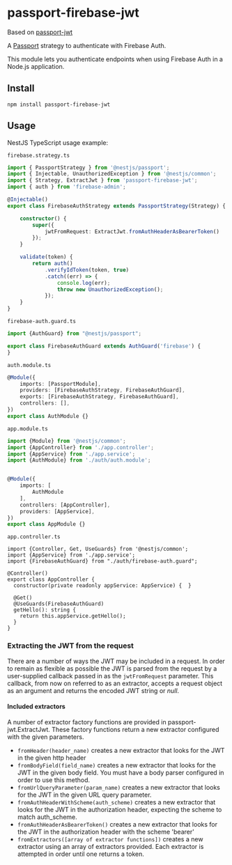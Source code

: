 # passport-firebase-jwt

Based on [passport-jwt](https://github.com/mikenicholson/passport-jwt) 

A [Passport](http://passportjs.org/) strategy to authenticate with Firebase Auth.

This module lets you authenticate endpoints when using Firebase Auth in a Node.js application.

## Install

    npm install passport-firebase-jwt

## Usage

NestJS TypeScript usage example:

`firebase.strategy.ts`
```ts
import { PassportStrategy } from '@nestjs/passport';
import { Injectable, UnauthorizedException } from '@nestjs/common';
import { Strategy, ExtractJwt } from 'passport-firebase-jwt';
import { auth } from 'firebase-admin';

@Injectable()
export class FirebaseAuthStrategy extends PassportStrategy(Strategy) {

    constructor() {
        super({
            jwtFromRequest: ExtractJwt.fromAuthHeaderAsBearerToken()
        });
    }

    validate(token) {
        return auth()
            .verifyIdToken(token, true)
            .catch((err) => {
                console.log(err);
                throw new UnauthorizedException();
            });
    }
}
```

`firebase-auth.guard.ts`
```ts
import {AuthGuard} from "@nestjs/passport";

export class FirebaseAuthGuard extends AuthGuard('firebase') {
}
```

`auth.module.ts`
```ts
@Module({
    imports: [PassportModule],
    providers: [FirebaseAuthStrategy, FirebaseAuthGuard],
    exports: [FirebaseAuthStrategy, FirebaseAuthGuard],
    controllers: [],
})
export class AuthModule {}
```

`app.module.ts`
```ts
import {Module} from '@nestjs/common';
import {AppController} from './app.controller';
import {AppService} from './app.service';
import {AuthModule} from './auth/auth.module';


@Module({
    imports: [
        AuthModule
    ],
    controllers: [AppController],
    providers: [AppService],
})
export class AppModule {}
```

`app.controller.ts`
```
import {Controller, Get, UseGuards} from '@nestjs/common';
import {AppService} from './app.service';
import {FirebaseAuthGuard} from "./auth/firebase-auth.guard";

@Controller()
export class AppController {
  constructor(private readonly appService: AppService) {  }

  @Get()
  @UseGuards(FirebaseAuthGuard)
  getHello(): string {
    return this.appService.getHello();
  }
}
```

### Extracting the JWT from the request

There are a number of ways the JWT may be included in a request.  In order to remain as flexible as
possible the JWT is parsed from the request by a user-supplied callback passed in as the
`jwtFromRequest` parameter.  This callback, from now on referred to as an extractor,
accepts a request object as an argument and returns the encoded JWT string or *null*.

#### Included extractors

A number of extractor factory functions are provided in passport-jwt.ExtractJwt. These factory
functions return a new extractor configured with the given parameters.

* ```fromHeader(header_name)``` creates a new extractor that looks for the JWT in the given http
  header
* ```fromBodyField(field_name)``` creates a new extractor that looks for the JWT in the given body
  field.  You must have a body parser configured in order to use this method.
* ```fromUrlQueryParameter(param_name)``` creates a new extractor that looks for the JWT in the given
  URL query parameter.
* ```fromAuthHeaderWithScheme(auth_scheme)``` creates a new extractor that looks for the JWT in the
  authorization header, expecting the scheme to match auth_scheme.
* ```fromAuthHeaderAsBearerToken()``` creates a new extractor that looks for the JWT in the authorization header
  with the scheme 'bearer'
* ```fromExtractors([array of extractor functions])``` creates a new extractor using an array of
  extractors provided. Each extractor is attempted in order until one returns a token.

